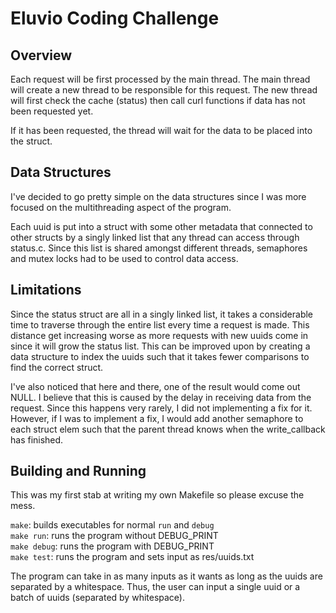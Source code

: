# Eluvio Coding Challenge

## Overview

Each request will be first processed by the main thread. The main thread will create a new thread to be responsible for this request. The new thread will first check the cache (status) then call curl functions if data has not been requested yet.

If it has been requested, the thread will wait for the data to be placed into the struct.

## Data Structures

I've decided to go pretty simple on the data structures since I was more focused on the multithreading aspect of the program.

Each uuid is put into a struct with some other metadata that connected to other structs by a singly linked list that any thread can access through status.c. Since this list is shared amongst different threads, semaphores and mutex locks had to be used to control data access.

## Limitations
Since the status struct are all in a singly linked list, it takes a considerable time to traverse through the entire list every time a request is made. This distance get increasing worse as more requests with new uuids come in since it will grow the status list. This can be improved upon by creating a data structure to index the uuids such that it takes fewer comparisons to find the correct struct.

I've also noticed that here and there, one of the result would come out NULL. I believe that this is caused by the delay in receiving data from the request. Since this happens very rarely, I did not implementing a fix for it. However, if I was to implement a fix, I would add another semaphore to each struct elem such that the parent thread knows when the write_callback has finished.

## Building and Running
This was my first stab at writing my own Makefile so please excuse the mess.

`make`: builds executables for normal `run` and `debug`\
`make run`: runs the program without DEBUG_PRINT\
`make debug`: runs the program with DEBUG_PRINT\
`make test`: runs the program and sets input as res/uuids.txt

The program can take in as many inputs as it wants as long as the uuids are separated by a whitespace. Thus, the user can input a single uuid or a batch of uuids (separated by whitespace).
